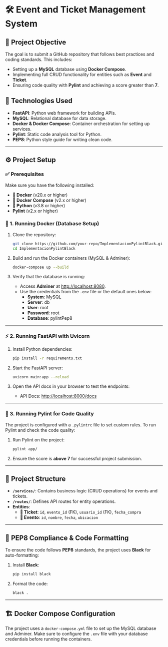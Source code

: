 # 🛠️ Event and Ticket Management System

## 🎯 Project Objective
The goal is to submit a GitHub repository that follows best practices and coding standards. This includes:
- Setting up a **MySQL** database using **Docker Compose**.
- Implementing full CRUD functionality for entities such as **Event** and **Ticket**.
- Ensuring code quality with **Pylint** and achieving a score greater than **7**.

## 🧰 Technologies Used
- **FastAPI**: Python web framework for building APIs.
- **MySQL**: Relational database for data storage.
- **Docker & Docker Compose**: Container orchestration for setting up services.
- **Pylint**: Static code analysis tool for Python.
- **PEP8**: Python style guide for writing clean code.

---

## ⚙️ Project Setup

### ✅ Prerequisites
Make sure you have the following installed:
- **🐳 Docker** (v20.x or higher)
- **🐳 Docker Compose** (v2.x or higher)
- **🐍 Python** (v3.8 or higher)
- **Pylint** (v2.x or higher)

### 🚀 1. Running Docker (Database Setup)

1. Clone the repository:
    ```bash
    git clone https://github.com/your-repo/ImplementacionPylintBlack.git
    cd ImplementacionPylintBlack
    ```

2. Build and run the Docker containers (MySQL & Adminer):
    ```bash
    docker-compose up --build
    ```

3. Verify that the database is running:
   - Access **Adminer** at [http://localhost:8080](http://localhost:8080).
   - Use the credentials from the `.env` file or the default ones below:
     - **System**: MySQL
     - **Server**: db
     - **User**: root
     - **Password**: root
     - **Database**: pylintPep8

---

### ⚡ 2. Running FastAPI with Uvicorn

1. Install Python dependencies:
    ```bash
    pip install -r requirements.txt
    ```

2. Start the FastAPI server:
    ```bash
    uvicorn main:app --reload
    ```

3. Open the API docs in your browser to test the endpoints:
    - API Docs: [http://localhost:8000/docs](http://localhost:8000/docs)

---

### 🧪 3. Running Pylint for Code Quality

The project is configured with a `.pylintrc` file to set custom rules. To run Pylint and check the code quality:

1. Run Pylint on the project:
    ```bash
    pylint app/
    ```

2. Ensure the score is **above 7** for successful project submission.

---

## 📂 Project Structure

- **`/services/`**: Contains business logic (CRUD operations) for events and tickets.
- **`/routes/`**: Defines API routes for entity operations.
- **Entities**:
  - **🎫 Ticket**: `id`, `evento_id` (FK), `usuario_id` (FK), `fecha_compra`
  - **📅 Evento**: `id`, `nombre`, `fecha`, `ubicacion`

---

## 🎨 PEP8 Compliance & Code Formatting

To ensure the code follows **PEP8** standards, the project uses **Black** for auto-formatting:

1. Install **Black**:
    ```bash
    pip install black
    ```

2. Format the code:
    ```bash
    black .
    ```

---

## 🏗️ Docker Compose Configuration

The project uses a `docker-compose.yml` file to set up the MySQL database and Adminer. Make sure to configure the `.env` file with your database credentials before running the containers.
